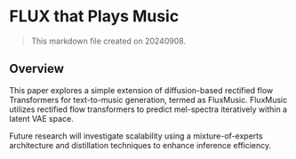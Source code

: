 # FLUX that Plays Music

> This markdown file created on 20240908.

## Overview

This paper explores a simple extension of diffusion-based rectified flow Transformers for text-to-music generation, termed as FluxMusic. FluxMusic utilizes rectified flow transformers to predict mel-spectra iteratively within a latent VAE space.

Future research will investigate scalability using a mixture-of-experts architecture and distillation techniques to enhance inference efficiency.
